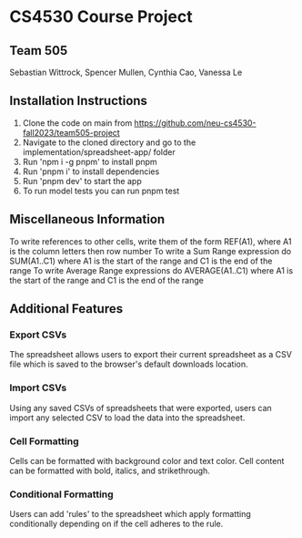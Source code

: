 
# CS4530 Course Project
## Team 505
Sebastian Wittrock, Spencer Mullen, Cynthia Cao, Vanessa Le

## Installation Instructions

1. Clone the code on main from https://github.com/neu-cs4530-fall2023/team505-project
2. Navigate to the cloned directory and go to the implementation/spreadsheet-app/ folder
3. Run 'npm i -g pnpm' to install pnpm 
4. Run 'pnpm i' to install dependencies
5. Run 'pnpm dev' to start the app
6. To run model tests you can run pnpm test

## Miscellaneous Information

To write references to other cells, write them of the form REF(A1), where A1 is the column letters then row number
To write a Sum Range expression do SUM(A1..C1) where A1 is the start of the range and C1 is the end of the range
To write Average Range expressions do AVERAGE(A1..C1) where A1 is the start of the range and C1 is the end of the range

## Additional Features

### Export CSVs

The spreadsheet allows users to export their current spreadsheet as a CSV file which is saved to the browser's default downloads location.

### Import CSVs

Using any saved CSVs of spreadsheets that were exported, users can import any selected CSV to load the data into the spreadsheet.

### Cell Formatting

Cells can be formatted with background color and text color. Cell content can be formatted with bold, italics, and strikethrough.

### Conditional Formatting

Users can add 'rules' to the spreadsheet which apply formatting conditionally depending on if the cell adheres to the rule.
